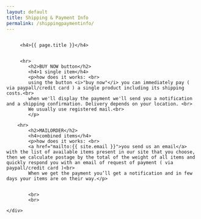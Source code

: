 ```yaml
---
layout: default
title: Shipping & Payment Info
permalink: /shippingpaymentinfo/
---
```

<div class="small-12 columns">
	<div class="large-6 medium-12 small-12 large-centered columns about">
		
		 <h4>{{ page.title }}</h4>
		  
		
		 <hr>
			<h2>BUY NOW button</h2>
			<h4>1 single item</h4>
			<p>how does it works: <br>
			using the button <i>"buy now"</i> you can immediately pay ( via paypall/credit card ) a single product including its shipping costs.<br>
			when we'll display the payment we'll send you a notification and a shipping confirmation. Delivery depends on your location. <br>
			We usually use registered mail.<br>		
			</p>		 
		
		<hr>
			<h2>MAILORDER</h2>
			<h4>combined items</h4>
			<p>how does it works: <br>
			<a href="mailto:{{ site.email }}">you send us an email</a> with the list of available items present in our site that you choose, then we calculate postage by the total of the weight of all items and quickly respond you with an email of request of payment ( via paypall/credit card )<br>
			When we get the payment you’ll get a notification and in few days your items are on their way.</p>
		
		
			<br>
			<br>
		
	</div>
</div>